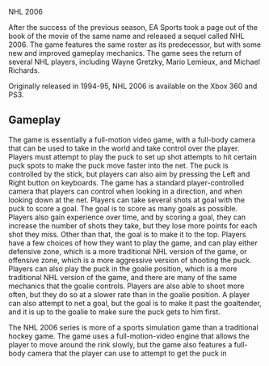 NHL 2006

After the success of the previous season, EA Sports took a page out of the book of the movie of the same name and released a sequel called NHL 2006. The game features the same roster as its predecessor, but with some new and improved gameplay mechanics. The game sees the return of several NHL players, including Wayne Gretzky, Mario Lemieux, and Michael Richards. 

Originally released in 1994-95, NHL 2006 is available on the Xbox 360 and PS3.

## Gameplay

The game is essentially a full-motion video game, with a full-body camera that can be used to take in the world and take control over the player. Players must attempt to play the puck to set up shot attempts to hit certain puck spots to make the puck move faster into the net. The puck is controlled by the stick, but players can also aim by pressing the Left and Right button on keyboards. The game has a standard player-controlled camera that players can control when looking in a direction, and when looking down at the net. Players can take several shots at goal with the puck to score a goal. The goal is to score as many goals as possible. Players also gain experience over time, and by scoring a goal, they can increase the number of shots they take, but they lose more points for each shot they miss. Other than that, the goal is to make it to the top. Players have a few choices of how they want to play the game, and can play either defensive zone, which is a more traditional NHL version of the game, or offensive zone, which is a more aggressive version of shooting the puck. Players can also play the puck in the goalie position, which is a more traditional NHL version of the game, and there are many of the same mechanics that the goalie controls. Players are also able to shoot more often, but they do so at a slower rate than in the goalie position. A player can also attempt to net a goal, but the goal is to make it past the goaltender, and it is up to the goalie to make sure the puck gets to him first. 

The NHL 2006 series is more of a sports simulation game than a traditional hockey game. The game uses a full-motion-video engine that allows the player to move around the rink slowly, but the game also features a full-body camera that the player can use to attempt to get the puck in